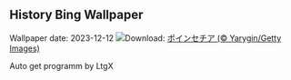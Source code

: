## History Bing Wallpaper
Wallpaper date: 2023-12-12
![](https://www.bing.com/th?id=OHR.Poinsettia_JA-JP0391640145_UHD.jpg&w=1000)Download: [ポインセチア (© Yarygin/Getty Images)](https://www.bing.com/th?id=OHR.Poinsettia_JA-JP0391640145_UHD.jpg)

Auto get programm by LtgX
